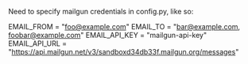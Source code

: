 Need to specify mailgun credentials in config.py, like so:

EMAIL_FROM = "foo@example.com"
EMAIL_TO = "bar@example.com, foobar@example.com"
EMAIL_API_KEY = "mailgun-api-key"
EMAIL_API_URL = "https://api.mailgun.net/v3/sandboxd34db33f.mailgun.org/messages"
